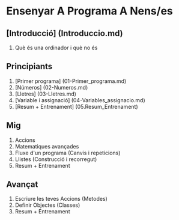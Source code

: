 # Ensenyar A Programa A Nens/es

## [Introducció] (Introduccio.md)
1. Què és una ordinador i què no és

## Principiants
1. [Primer programa] (01-Primer_programa.md)
2. [Números] (02-Numeros.md)
3. [Lletres] (03-Lletres.md)
4. [Variable i assignació] (04-Variables_assignacio.md)
5. [Resum + Entrenament] (05.Resum_Entrenament)

## Mig
1. Accions
2. Matematiques avançades
3. Fluxe d'un programa (Canvis i repeticions)
4. Llistes (Construcció i recorregut)
5. Resum + Entrenament

## Avançat
1. Escriure les teves Accions (Metodes)
2. Definir Objectes (Classes)
3. Resum + Entrenament


